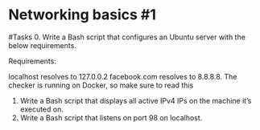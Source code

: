 # Networking basics #1
#Tasks
0. Write a Bash script that configures an Ubuntu server with the below requirements.

Requirements:

localhost resolves to 127.0.0.2
facebook.com resolves to 8.8.8.8.
The checker is running on Docker, so make sure to read this
1. Write a Bash script that displays all active IPv4 IPs on the machine it’s executed on.
2. Write a Bash script that listens on port 98 on localhost.
